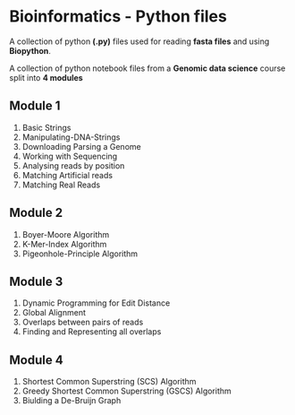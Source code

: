 # Bioinformatics - Python files

A collection of python __(.py)__ files used for reading __fasta files__ and using __Biopython__.

A collection of python notebook files from a __Genomic data science__ course split into __4 modules__

## Module 1

1. Basic Strings
2. Manipulating-DNA-Strings
3. Downloading Parsing a Genome
4. Working with Sequencing
5. Analysing reads by position
6. Matching Artificial reads
7. Matching Real Reads

## Module 2 

1. Boyer-Moore Algorithm
2. K-Mer-Index Algorithm
3. Pigeonhole-Principle Algorithm

## Module 3

1. Dynamic Programming for Edit Distance
2. Global Alignment
3. Overlaps between pairs of reads
4. Finding and Representing all overlaps

## Module 4

1. Shortest Common Superstring (SCS) Algorithm
2. Greedy Shortest Common Superstring (GSCS) Algorithm
3. Biulding a De-Bruijn Graph
